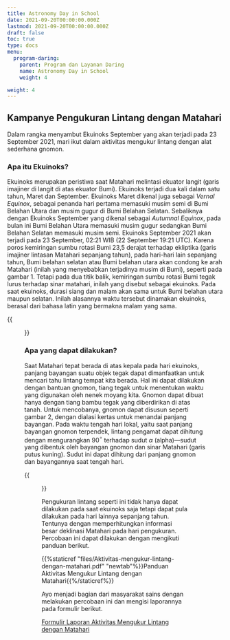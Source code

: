 ```yaml
---
title: Astronomy Day in School
date: 2021-09-20T00:00:00.000Z
lastmod: 2021-09-20T00:00:00.000Z
draft: false
toc: true
type: docs
menu:
  program-daring:
    parent: Program dan Layanan Daring
    name: Astronomy Day in School
    weight: 4

weight: 4
---
```


## Kampanye Pengukuran Lintang dengan Matahari

Dalam rangka menyambut Ekuinoks September yang akan terjadi pada 23 September 2021, mari ikut dalam aktivitas mengukur lintang dengan alat sederhana gnomon.

### Apa itu Ekuinoks?

Ekuinoks merupakan peristiwa saat Matahari melintasi ekuator langit (garis imajiner di langit di atas ekuator Bumi). Ekuinoks terjadi dua kali dalam satu tahun, Maret dan September. Ekuinoks Maret dikenal juga sebagai *Vernal Equinox*, sebagai penanda hari pertama memasuki musim semi di Bumi Belahan Utara dan musim gugur di Bumi Belahan Selatan. Sebaliknya dengan Ekuinoks September yang dikenal sebagai *Autumnal Equinox*, pada bulan ini Bumi Belahan Utara memasuki musim gugur sedangkan Bumi Belahan Selatan memasuki musim semi. Ekuinoks September 2021 akan terjadi pada 23 September, 02:21 WIB (22 September 19:21 UTC).
Karena poros kemiringan sumbu rotasi Bumi 23,5 derajat terhadap ekliptika (garis imajiner lintasan Matahari sepanjang tahun), pada hari-hari lain sepanjang tahun, Bumi belahan selatan atau Bumi belahan utara akan condong ke arah Matahari (inilah yang menyebabkan terjadinya musim di Bumi), seperti pada gambar 1. Tetapi pada dua titik balik, kemiringan sumbu rotasi Bumi tegak lurus terhadap sinar matahari, inilah yang disebut sebagai ekuinoks. Pada saat ekuinoks, durasi siang dan malam akan sama untuk Bumi belahan utara maupun selatan. Inilah alasannya waktu tersebut dinamakan ekuinoks, berasal dari bahasa latin yang bermakna malam yang sama.

{{<figure src="/img/musim.png" title="**Gambar 1**. Ilustrasi orbit dan kemiringan sumbu rotasi Bumi">}}

### Apa yang dapat dilakukan?

Saat Matahari tepat berada di atas kepala pada hari ekuinoks, panjang bayangan suatu objek tegak dapat dimanfaatkan untuk mencari tahu lintang tempat kita berada. Hal ini dapat dilakukan dengan bantuan gnomon, tiang tegak untuk menentukan waktu yang digunakan oleh nenek moyang kita. Gnomon dapat dibuat hanya dengan tiang bambu tegak yang diberdirikan di atas tanah. Untuk mencobanya, gnomon dapat disusun seperti gambar 2, dengan dialasi kertas untuk menandai panjang bayangan. Pada waktu tengah hari lokal, yaitu saat panjang bayangan gnomon terpendek, lintang pengamat dapat dihitung dengan mengurangkan 90$^\circ$ terhadap sudut $\alpha$ (alpha)—sudut yang dibentuk oleh bayangan gnomon dan sinar Matahari (garis putus kuning). Sudut ini dapat dihitung dari panjang gnomon dan bayangannya saat tengah hari.

{{<figure src="/img/gnomon-sudut.jpg" title="**Gambar 2**. Gnomon dengan ilustrasi sudut" width="75%">}}

Pengukuran lintang seperti ini tidak hanya dapat dilakukan pada saat ekuinoks saja tetapi dapat pula dilakukan pada hari lainnya sepanjang tahun. Tentunya dengan memperhitungkan informasi besar deklinasi Matahari pada hari pengukuran.
Percobaan ini dapat dilakukan dengan mengikuti panduan berikut.

{{%staticref "files/Aktivitas-mengukur-lintang-dengan-matahari.pdf" "newtab"%}}Panduan Aktivitas Mengukur Lintang dengan Matahari{{%/staticref%}}

Ayo menjadi bagian dari masyarakat sains dengan melakukan percobaan ini dan mengisi laporannya pada formulir berikut.

<a href="https://docs.google.com/forms/d/e/1FAIpQLSdwrrBNaQKOgNk1bCDlW8Z0gEiZGn1KUj61pNzq4QJgXv2fRA/viewform?usp=sf_link" target="_blank">Formulir Laporan Aktivitas Mengukur Lintang dengan Matahari</a>
